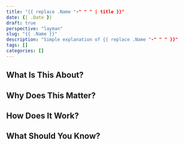 ```yaml
---
title: "{{ replace .Name "-" " " | title }}"
date: {{ .Date }}
draft: true
perspective: "layman"
slug: "{{ .Name }}"
description: "Simple explanation of {{ replace .Name "-" " " }}"
tags: []
categories: []
---
```


<!-- Layman perspective content: Simplified, accessible explanations -->

## What Is This About?

<!-- Simple, jargon-free introduction -->

## Why Does This Matter?

<!-- Explain the real-world impact and relevance -->

## How Does It Work?

<!-- Break down the process in simple terms -->

## What Should You Know?

<!-- Key takeaways for general understanding -->